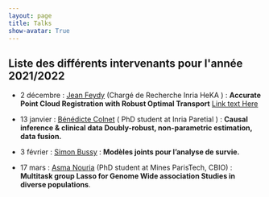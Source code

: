 ```yaml
---
layout: page
title: Talks
show-avatar: True
---
```


## Liste des différents intervenants pour l'année 2021/2022


- 2 décembre : [Jean Feydy](https://www.jeanfeydy.com/) (Chargé de Recherche Inria HeKA ) : **Accurate Point Cloud Registration
with Robust Optimal Transport**  [Link text Here](https://www.jeanfeydy.com/Papers/RobOT_NeurIPS_2021.pdf)

- 13 janvier : [Bénédicte Colnet](https://benedictecolnet.github.io/) ( PhD student at Inria Paretial ) : **Causal inference & clinical data
Doubly-robust, non-parametric estimation, data fusion.**

- 3 février : [Simon Bussy](https://simonbussy.com/) : **Modèles joints pour l’analyse de survie.**

- 17 mars : [Asma Nouria](https://asmanouira.github.io/) (PhD student at Mines ParisTech, CBIO) : **Multitask group Lasso for Genome Wide association Studies in diverse populations**.


